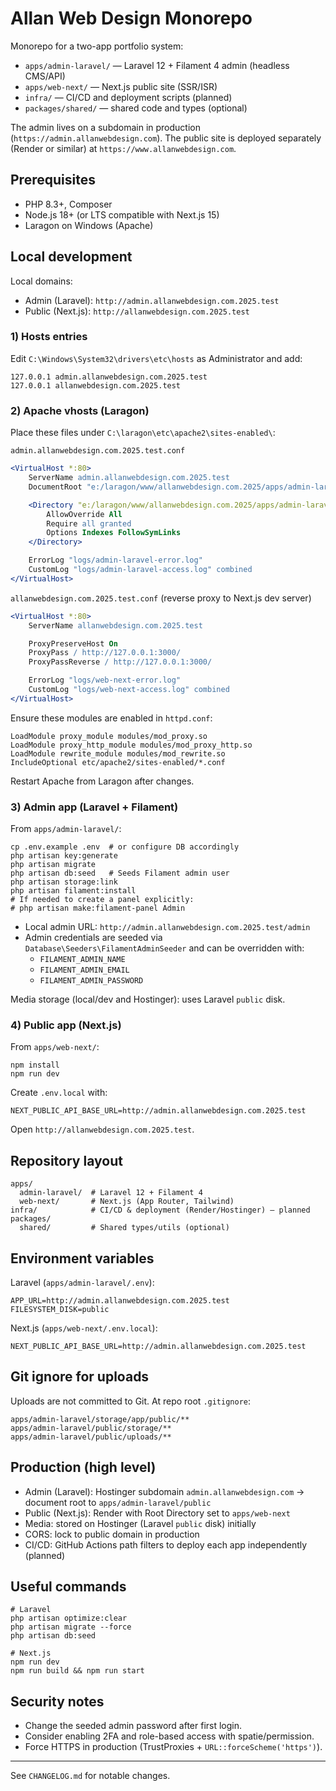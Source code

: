 # Allan Web Design Monorepo

Monorepo for a two-app portfolio system:

- `apps/admin-laravel/` — Laravel 12 + Filament 4 admin (headless CMS/API)
- `apps/web-next/` — Next.js public site (SSR/ISR)
- `infra/` — CI/CD and deployment scripts (planned)
- `packages/shared/` — shared code and types (optional)

The admin lives on a subdomain in production (`https://admin.allanwebdesign.com`). The public site is deployed separately (Render or similar) at `https://www.allanwebdesign.com`.

## Prerequisites

- PHP 8.3+, Composer
- Node.js 18+ (or LTS compatible with Next.js 15)
- Laragon on Windows (Apache)

## Local development

Local domains:

- Admin (Laravel): `http://admin.allanwebdesign.com.2025.test`
- Public (Next.js): `http://allanwebdesign.com.2025.test`

### 1) Hosts entries
Edit `C:\Windows\System32\drivers\etc\hosts` as Administrator and add:

```
127.0.0.1 admin.allanwebdesign.com.2025.test
127.0.0.1 allanwebdesign.com.2025.test
```

### 2) Apache vhosts (Laragon)
Place these files under `C:\laragon\etc\apache2\sites-enabled\`:

`admin.allanwebdesign.com.2025.test.conf`
```apache
<VirtualHost *:80>
    ServerName admin.allanwebdesign.com.2025.test
    DocumentRoot "e:/laragon/www/allanwebdesign.com.2025/apps/admin-laravel/public"

    <Directory "e:/laragon/www/allanwebdesign.com.2025/apps/admin-laravel/public">
        AllowOverride All
        Require all granted
        Options Indexes FollowSymLinks
    </Directory>

    ErrorLog "logs/admin-laravel-error.log"
    CustomLog "logs/admin-laravel-access.log" combined
</VirtualHost>
```

`allanwebdesign.com.2025.test.conf` (reverse proxy to Next.js dev server)
```apache
<VirtualHost *:80>
    ServerName allanwebdesign.com.2025.test

    ProxyPreserveHost On
    ProxyPass / http://127.0.0.1:3000/
    ProxyPassReverse / http://127.0.0.1:3000/

    ErrorLog "logs/web-next-error.log"
    CustomLog "logs/web-next-access.log" combined
</VirtualHost>
```

Ensure these modules are enabled in `httpd.conf`:

```
LoadModule proxy_module modules/mod_proxy.so
LoadModule proxy_http_module modules/mod_proxy_http.so
LoadModule rewrite_module modules/mod_rewrite.so
IncludeOptional etc/apache2/sites-enabled/*.conf
```

Restart Apache from Laragon after changes.

### 3) Admin app (Laravel + Filament)

From `apps/admin-laravel/`:

```
cp .env.example .env  # or configure DB accordingly
php artisan key:generate
php artisan migrate
php artisan db:seed   # Seeds Filament admin user
php artisan storage:link
php artisan filament:install
# If needed to create a panel explicitly:
# php artisan make:filament-panel Admin
```

- Local admin URL: `http://admin.allanwebdesign.com.2025.test/admin`
- Admin credentials are seeded via `Database\Seeders\FilamentAdminSeeder` and can be overridden with:
  - `FILAMENT_ADMIN_NAME`
  - `FILAMENT_ADMIN_EMAIL`
  - `FILAMENT_ADMIN_PASSWORD`

Media storage (local/dev and Hostinger): uses Laravel `public` disk.

### 4) Public app (Next.js)

From `apps/web-next/`:

```
npm install
npm run dev
```

Create `.env.local` with:
```
NEXT_PUBLIC_API_BASE_URL=http://admin.allanwebdesign.com.2025.test
```

Open `http://allanwebdesign.com.2025.test`.

## Repository layout

```
apps/
  admin-laravel/  # Laravel 12 + Filament 4
  web-next/       # Next.js (App Router, Tailwind)
infra/            # CI/CD & deployment (Render/Hostinger) — planned
packages/
  shared/         # Shared types/utils (optional)
```

## Environment variables

Laravel (`apps/admin-laravel/.env`):
```
APP_URL=http://admin.allanwebdesign.com.2025.test
FILESYSTEM_DISK=public
```

Next.js (`apps/web-next/.env.local`):
```
NEXT_PUBLIC_API_BASE_URL=http://admin.allanwebdesign.com.2025.test
```

## Git ignore for uploads

Uploads are not committed to Git. At repo root `.gitignore`:
```
apps/admin-laravel/storage/app/public/**
apps/admin-laravel/public/storage/**
apps/admin-laravel/public/uploads/**
```

## Production (high level)

- Admin (Laravel): Hostinger subdomain `admin.allanwebdesign.com` → document root to `apps/admin-laravel/public`
- Public (Next.js): Render with Root Directory set to `apps/web-next`
- Media: stored on Hostinger (Laravel `public` disk) initially
- CORS: lock to public domain in production
- CI/CD: GitHub Actions path filters to deploy each app independently (planned)

## Useful commands

```
# Laravel
php artisan optimize:clear
php artisan migrate --force
php artisan db:seed

# Next.js
npm run dev
npm run build && npm run start
```

## Security notes

- Change the seeded admin password after first login.
- Consider enabling 2FA and role-based access with spatie/permission.
- Force HTTPS in production (TrustProxies + `URL::forceScheme('https')`).

---

See `CHANGELOG.md` for notable changes.
